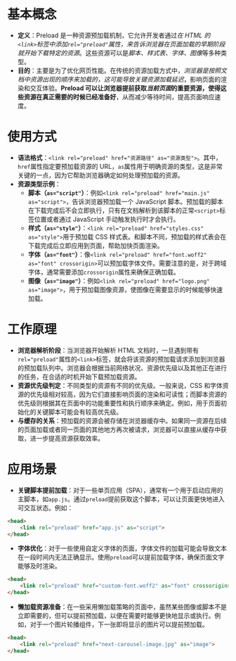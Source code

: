 # 基本概念
- **定义**：Preload 是一种资源预加载机制，它允许开发者通过*在 HTML 的`<link>`标签中添加`rel="preload"`属性，来告诉浏览器在页面加载的早期阶段就开始下载特定的资源*。这些资源可以是*脚本、样式表、字体、图像*等多种类型。
- **目的**：主要是为了优化网页性能。在传统的资源加载方式中，*浏览器是按照文档中资源出现的顺序来加载的，这可能导致关键资源加载延迟*，影响页面的渲染和交互体验。**Preload 可以让浏览器提前获取*当前页面*的重要资源，使得这些资源在真正需要的时候已经准备好**，从而减少等待时间，提高页面响应速度。

# 使用方式
- **语法格式**：`<link rel="preload" href="资源路径" as="资源类型">`。其中，`href`属性指定要预加载资源的 URL，`as`属性用于明确资源的类型，这是非常关键的一点，因为它帮助浏览器确定如何处理预加载的资源。
- **资源类型示例**：
	- **脚本（`as="script"`）**：例如`<link rel="preload" href="main.js" as="script">`，告诉浏览器预加载一个 JavaScript 脚本。预加载的脚本在下载完成后不会立即执行，只有在文档解析到该脚本的正常`<script>`标签位置或者通过 JavaScript 手动触发执行时才会执行。
	- **样式（`as="style"`）**：`<link rel="preload" href="styles.css" as="style">`用于预加载 CSS 样式表。和脚本不同，预加载的样式表会在下载完成后立即应用到页面，帮助加快页面渲染。
	- **字体（`as="font"`）**：像`<link rel="preload" href="font.woff2" as="font" crossorigin>`可以预加载字体文件。需要注意的是，对于跨域字体，通常需要添加`crossorigin`属性来确保正确加载。
	- **图像（`as="image"`）**：例如`<link rel="preload" href="logo.png" as="image">`，用于预加载图像资源，使图像在需要显示的时候能够快速加载。

# 工作原理
- **浏览器解析阶段**：当浏览器开始解析 HTML 文档时，一旦遇到带有`rel="preload"`属性的`<link>`标签，就会将该资源的预加载请求添加到浏览器的预加载队列中。浏览器会根据当前网络状况、资源优先级以及其他正在进行的任务，在合适的时机开始下载预加载资源。
- **资源优先级判定**：不同类型的资源有不同的优先级。一般来说，CSS 和字体资源的优先级相对较高，因为它们直接影响页面的渲染和可读性；而脚本资源的优先级则根据其在页面中的功能重要性和执行顺序来确定。例如，用于页面初始化的关键脚本可能会有较高优先级。
- **与缓存的关系**：预加载的资源会被存储在浏览器缓存中。如果同一资源在后续的页面加载或者同一页面的其他地方再次被请求，浏览器可以直接从缓存中获取，进一步提高资源获取效率。

# 应用场景
- **关键脚本提前加载**：对于一些单页应用（SPA），通常有一个用于启动应用的主脚本，如`app.js`。通过`preload`提前获取这个脚本，可以让页面更快地进入可交互状态。例如：

```html
<head>
    <link rel="preload" href="app.js" as="script">
</head>
```

- **字体优化**：对于一些使用自定义字体的页面，字体文件的加载可能会导致文本在一段时间内无法正确显示。使用`preload`可以提前加载字体，确保页面文字能够及时渲染。

```html
<head>
    <link rel="preload" href="custom-font.woff2" as="font" crossorigin>
</head>
```

- **懒加载资源准备**：在一些采用懒加载策略的页面中，虽然某些图像或脚本不是立即需要的，但可以提前预加载，以便在需要时能够更快地显示或执行。例如，对于一个图片轮播组件，下一张即将显示的图片可以提前预加载。

```html
<head>
    <link rel="preload" href="next-carousel-image.jpg" as="image">
</head>
```